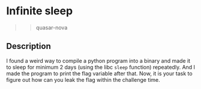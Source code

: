 # Infinite sleep
>> quasar-nova 

## Description
I found a weird way to compile a python program into a binary and made it to sleep for minimum 2 days (using the libc `sleep` function) repeatedly. And I made the program to print the flag variable after that.
Now, it is your task to figure out how can you leak the flag within the challenge time.
